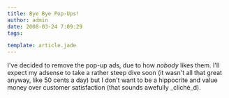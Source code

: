 ```yaml
---
title: Bye Bye Pop-Ups!
author: admin
date: 2008-03-24 7:09:29
tags: 

template: article.jade
---
```


I've decided to remove the pop-up ads, due to how *nobody* likes them. I'll expect my adsense to take a rather steep dive soon (it wasn't all that great anyway, like 50 cents a day) but I don't want to be a hippocrite and value money over customer satisfaction (that sounds awefully _cliché_d).
